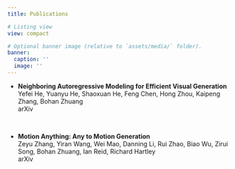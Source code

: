 ```yaml
---
title: Publications

# Listing view
view: compact

# Optional banner image (relative to `assets/media/` folder).
banner:
  caption: ''
  image: ''
---
```

<style>
  p{
    line-height: 1.2;
    margin-bottom: 0.8em;
  }
  .custom-margin {
    margin-bottom: 20px;
  }
</style>

- **Neighboring Autoregressive Modeling for Efficient Visual Generation**  
Yefei He, Yuanyu He, Shaoxuan He, Feng Chen, Hong Zhou, Kaipeng Zhang, Bohan Zhuang  
arXiv

<br class="custom-margin">

- **Motion Anything: Any to Motion Generation**  
Zeyu Zhang, Yiran Wang, Wei Mao, Danning Li, Rui Zhao, Biao Wu, Zirui Song, Bohan Zhuang, Ian Reid, Richard Hartley  
arXiv
